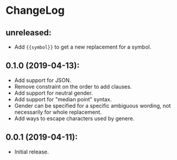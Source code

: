 ChangeLog
===========

## unreleased:
* Add `{{symbol}}` to get a new replacement for a symbol.

## 0.1.0 (2019-04-13):
* Add support for JSON.
* Remove constraint on the order to add clauses.
* Add support for neutral gender.
* Add support for "median point" syntax.
* Gender can be specified for a specific ambiguous wording, not necessarily for whole replacement.
* Add ways to escape characters used by genere.

## 0.0.1 (2019-04-11):
* Initial release.
